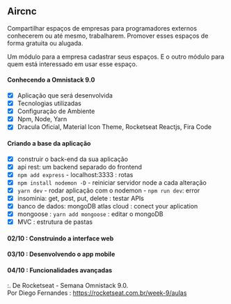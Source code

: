## Aircnc

Compartilhar espaços de empresas para programadores externos conhecerem ou até mesmo, trabalharem. Promover esses espaços de forma gratuita ou alugada.

Um módulo para a empresa cadastrar seus espaços. E o outro módulo para quem está interessado em usar esse espaço.

#### Conhecendo a Omnistack 9.0
- [x] Aplicação que será desenvolvida
- [x] Tecnologias utilizadas
- [x] Configuração de Ambiente
- [x] Npm, Node, Yarn
- [x] Dracula Oficial, Material Icon Theme, Rocketseat Reactjs, Fira Code

#### Criando a base da aplicação
- [x] construir o back-end da sua aplicação
- [x] api rest: um backend separado do frontend 
- [x] `npm add express` - localhost:3333 : rotas
- [x] `npm install nodemon -D` - reiniciar servidor node a cada alteração
- [x] `yarn dev` - rodar aplicação com o nodemon - `npm run dev`: error
- [x] insominia: get, post, put, delete : testar APIs
- [x] banco de dados: mongoDB atlas cloud : conect your aplication
- [x] mongoose : `yarn add mongoose` : editar o mongoDB 
- [x] MVC : estrutura de pastas 

#### 02/10 : Construindo a interface web 

#### 03/10 : Desenvolvendo o app mobile  

#### 04/10 : Funcionalidades avançadas

:. De Rocketseat - Semana Omnistack 9.0.<br>
Por Diego Fernandes : https://rocketseat.com.br/week-9/aulas